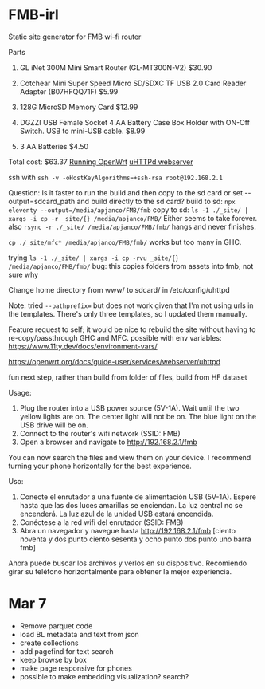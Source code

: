 # FMB-irl
Static site generator for FMB wi-fi router

Parts
1. GL iNet 300M Mini Smart Router (GL-MT300N-V2) $30.90

2. Cotchear Mini Super Speed Micro SD/SDXC TF USB 2.0 Card Reader Adapter (B07HFQQ71F) $5.99

3. 128G MicroSD Memory Card $12.99

4. DGZZI USB Female Socket 4 AA Battery Case Box Holder with ON-Off Switch. USB to mini-USB cable. $8.99

5. 3 AA Batteries $4.50

Total cost: $63.37
[Running OpenWrt](https://openwrt.org/toh/hwdata/gl.inet/gl.inet_gl-mt300n_v2)
[uHTTPd webserver](https://openwrt.org/docs/guide-user/services/webserver/http.uhttpd)

ssh with `ssh -v -oHostKeyAlgorithms=+ssh-rsa root@192.168.2.1`

Question:
Is it faster to run the build and then copy to the sd card or set --output=sdcard_path and build directly to the sd card?
build to sd: `npx eleventy --output=/media/apjanco/FMB/fmb`
copy to sd: `ls -1 ./_site/ | xargs -i cp -r _site/{} /media/apjanco/FMB/`
Either seems to take forever.
also `rsync -r ./_site/ /media/apjanco/FMB/fmb/` hangs and never finishes.

`cp ./_site/mfc* /media/apjanco/FMB/fmb/` works 
but too many in GHC. 

trying `ls -1 ./_site/ | xargs -i cp -rvu _site/{} /media/apjanco/FMB/fmb/`
bug: this copies folders from assets into fmb, not sure why

Change home directory from www/ to sdcard/ in /etc/config/uhttpd

Note: tried `--pathprefix=` but does not work given that I'm not using urls in the templates. There's only three templates, so I updated them manually.

Feature request to self; it would be nice to rebuild the site without having to re-copy/passthrough GHC and MFC. 
possible with env variables: https://www.11ty.dev/docs/environment-vars/

https://openwrt.org/docs/guide-user/services/webserver/uhttpd

fun next step, rather than build from folder of files, build from HF dataset

Usage:

1. Plug the router into a USB power source (5V-1A). Wait until the two yellow lights are on. The center light will not be on. The blue light on the USB drive will be on.
2. Connect to the router's wifi network (SSID: FMB)
3. Open a browser and navigate to http://192.168.2.1/fmb

You can now search the files and view them on your device. I recommend turning your phone horizontally for the best experience.

Uso:

1. Conecte el enrutador a una fuente de alimentación USB (5V-1A). Espere hasta que las dos luces amarillas se enciendan. La luz central no se encenderá. La luz azul de la unidad USB estará encendida.
2. Conéctese a la red wifi del enrutador (SSID: FMB)
3. Abra un navegador y navegue hasta http://192.168.2.1/fmb
[ciento noventa y dos punto ciento sesenta y ocho punto dos punto uno barra fmb]

Ahora puede buscar los archivos y verlos en su dispositivo. Recomiendo girar su teléfono horizontalmente para obtener la mejor experiencia.


# Mar 7
- Remove parquet code 
- load BL metadata and text from json 
- create collections 
- add pagefind for text search
- keep browse by box 
- make page responsive for phones 
- possible to make embedding visualization? search? 
